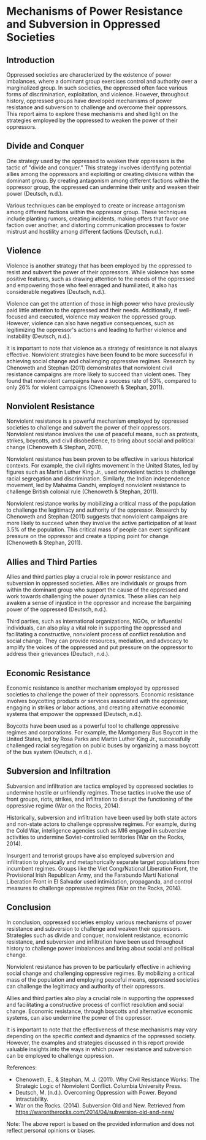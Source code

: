 # Mechanisms of Power Resistance and Subversion in Oppressed Societies

## Introduction

Oppressed societies are characterized by the existence of power imbalances, where a dominant group exercises control and authority over a marginalized group. In such societies, the oppressed often face various forms of discrimination, exploitation, and violence. However, throughout history, oppressed groups have developed mechanisms of power resistance and subversion to challenge and overcome their oppressors. This report aims to explore these mechanisms and shed light on the strategies employed by the oppressed to weaken the power of their oppressors.

## Divide and Conquer

One strategy used by the oppressed to weaken their oppressors is the tactic of "divide and conquer." This strategy involves identifying potential allies among the oppressors and exploiting or creating divisions within the dominant group. By creating antagonism among different factions within the oppressor group, the oppressed can undermine their unity and weaken their power (Deutsch, n.d.).

Various techniques can be employed to create or increase antagonism among different factions within the oppressor group. These techniques include planting rumors, creating incidents, making offers that favor one faction over another, and distorting communication processes to foster mistrust and hostility among different factions (Deutsch, n.d.).

## Violence

Violence is another strategy that has been employed by the oppressed to resist and subvert the power of their oppressors. While violence has some positive features, such as drawing attention to the needs of the oppressed and empowering those who feel enraged and humiliated, it also has considerable negatives (Deutsch, n.d.).

Violence can get the attention of those in high power who have previously paid little attention to the oppressed and their needs. Additionally, if well-focused and executed, violence may weaken the oppressed group. However, violence can also have negative consequences, such as legitimizing the oppressor's actions and leading to further violence and instability (Deutsch, n.d.).

It is important to note that violence as a strategy of resistance is not always effective. Nonviolent strategies have been found to be more successful in achieving social change and challenging oppressive regimes. Research by Chenoweth and Stephan (2011) demonstrates that nonviolent civil resistance campaigns are more likely to succeed than violent ones. They found that nonviolent campaigns have a success rate of 53%, compared to only 26% for violent campaigns (Chenoweth & Stephan, 2011).

## Nonviolent Resistance

Nonviolent resistance is a powerful mechanism employed by oppressed societies to challenge and subvert the power of their oppressors. Nonviolent resistance involves the use of peaceful means, such as protests, strikes, boycotts, and civil disobedience, to bring about social and political change (Chenoweth & Stephan, 2011).

Nonviolent resistance has been proven to be effective in various historical contexts. For example, the civil rights movement in the United States, led by figures such as Martin Luther King Jr., used nonviolent tactics to challenge racial segregation and discrimination. Similarly, the Indian independence movement, led by Mahatma Gandhi, employed nonviolent resistance to challenge British colonial rule (Chenoweth & Stephan, 2011).

Nonviolent resistance works by mobilizing a critical mass of the population to challenge the legitimacy and authority of the oppressor. Research by Chenoweth and Stephan (2011) suggests that nonviolent campaigns are more likely to succeed when they involve the active participation of at least 3.5% of the population. This critical mass of people can exert significant pressure on the oppressor and create a tipping point for change (Chenoweth & Stephan, 2011).

## Allies and Third Parties

Allies and third parties play a crucial role in power resistance and subversion in oppressed societies. Allies are individuals or groups from within the dominant group who support the cause of the oppressed and work towards challenging the power dynamics. These allies can help awaken a sense of injustice in the oppressor and increase the bargaining power of the oppressed (Deutsch, n.d.).

Third parties, such as international organizations, NGOs, or influential individuals, can also play a vital role in supporting the oppressed and facilitating a constructive, nonviolent process of conflict resolution and social change. They can provide resources, mediation, and advocacy to amplify the voices of the oppressed and put pressure on the oppressor to address their grievances (Deutsch, n.d.).

## Economic Resistance

Economic resistance is another mechanism employed by oppressed societies to challenge the power of their oppressors. Economic resistance involves boycotting products or services associated with the oppressor, engaging in strikes or labor actions, and creating alternative economic systems that empower the oppressed (Deutsch, n.d.).

Boycotts have been used as a powerful tool to challenge oppressive regimes and corporations. For example, the Montgomery Bus Boycott in the United States, led by Rosa Parks and Martin Luther King Jr., successfully challenged racial segregation on public buses by organizing a mass boycott of the bus system (Deutsch, n.d.).

## Subversion and Infiltration

Subversion and infiltration are tactics employed by oppressed societies to undermine hostile or unfriendly regimes. These tactics involve the use of front groups, riots, strikes, and infiltration to disrupt the functioning of the oppressive regime (War on the Rocks, 2014).

Historically, subversion and infiltration have been used by both state actors and non-state actors to challenge oppressive regimes. For example, during the Cold War, intelligence agencies such as MI6 engaged in subversive activities to undermine Soviet-controlled territories (War on the Rocks, 2014).

Insurgent and terrorist groups have also employed subversion and infiltration to physically and metaphorically separate target populations from incumbent regimes. Groups like the Viet Cong/National Liberation Front, the Provisional Irish Republican Army, and the Farabundo Martí National Liberation Front in El Salvador used intimidation, propaganda, and control measures to challenge oppressive regimes (War on the Rocks, 2014).

## Conclusion

In conclusion, oppressed societies employ various mechanisms of power resistance and subversion to challenge and weaken their oppressors. Strategies such as divide and conquer, nonviolent resistance, economic resistance, and subversion and infiltration have been used throughout history to challenge power imbalances and bring about social and political change.

Nonviolent resistance has proven to be particularly effective in achieving social change and challenging oppressive regimes. By mobilizing a critical mass of the population and employing peaceful means, oppressed societies can challenge the legitimacy and authority of their oppressors.

Allies and third parties also play a crucial role in supporting the oppressed and facilitating a constructive process of conflict resolution and social change. Economic resistance, through boycotts and alternative economic systems, can also undermine the power of the oppressor.

It is important to note that the effectiveness of these mechanisms may vary depending on the specific context and dynamics of the oppressed society. However, the examples and strategies discussed in this report provide valuable insights into the ways in which power resistance and subversion can be employed to challenge oppression.

References:

- Chenoweth, E., & Stephan, M. J. (2011). Why Civil Resistance Works: The Strategic Logic of Nonviolent Conflict. Columbia University Press.
- Deutsch, M. (n.d.). Overcoming Oppression with Power. Beyond Intractability.
- War on the Rocks. (2014). Subversion Old and New. Retrieved from https://warontherocks.com/2014/04/subversion-old-and-new/

Note: The above report is based on the provided information and does not reflect personal opinions or biases.
